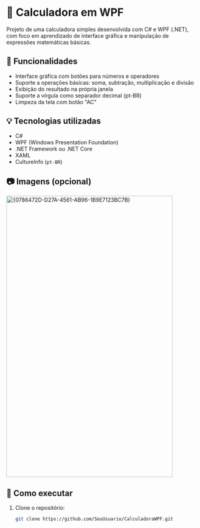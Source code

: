 # 🧮 Calculadora em WPF

Projeto de uma calculadora simples desenvolvida com C# e WPF (.NET), com foco em aprendizado de interface gráfica e manipulação de expressões matemáticas básicas.

## 🚀 Funcionalidades

- Interface gráfica com botões para números e operadores
- Suporte a operações básicas: soma, subtração, multiplicação e divisão
- Exibição do resultado na própria janela
- Suporte a vírgula como separador decimal (pt-BR)
- Limpeza da tela com botão "AC"

## 💡 Tecnologias utilizadas

- C#
- WPF (Windows Presentation Foundation)
- .NET Framework ou .NET Core
- XAML
- CultureInfo (`pt-BR`)

## 📷 Imagens (opcional)

<img width="437" height="739" alt="{0786472D-D27A-4561-AB96-1B9E7123BC7B}" src="https://github.com/user-attachments/assets/5f8e20ff-7775-4963-903a-0558ad4af661" />


## 📁 Como executar

1. Clone o repositório:
   ```bash
   git clone https://github.com/SeuUsuario/CalculadoraWPF.git

